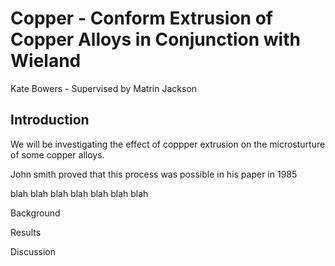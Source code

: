 # Copper - Conform Extrusion of Copper Alloys in Conjunction with Wieland 

Kate Bowers - Supervised by Matrin Jackson

## Introduction

We will be investigating the effect of coppper extrusion on the  microsturture of some copper alloys.

John smith proved that this process was possible in his paper in 1985

blah blah blah blah blah blah blah

Background 

Results 

Discussion
